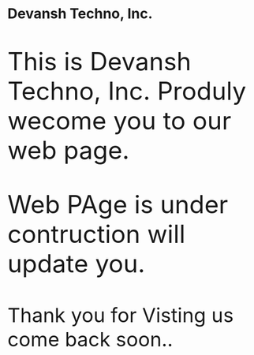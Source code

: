 
<html>
  <head>
  <title> Devansh Techno, Inc.</title>
  </head>
<body>
<h1>Devansh Techno, Inc.</h1>
<p style="font-size:50px">This is Devansh Techno, Inc. Produly wecome you to our web page.</p>
  <p style="font-size:50px">Web PAge is under contruction will update you.</p>
  <p style="font-size:40px">Thank you for Visting us come back soon..</p>
</body>
</html>
